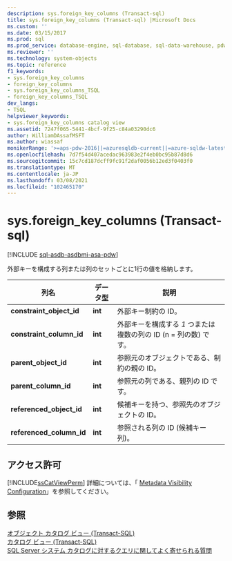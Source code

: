```yaml
---
description: sys.foreign_key_columns (Transact-sql)
title: sys.foreign_key_columns (Transact-sql) |Microsoft Docs
ms.custom: ''
ms.date: 03/15/2017
ms.prod: sql
ms.prod_service: database-engine, sql-database, sql-data-warehouse, pdw
ms.reviewer: ''
ms.technology: system-objects
ms.topic: reference
f1_keywords:
- sys.foreign_key_columns
- foreign_key_columns
- sys.foreign_key_columns_TSQL
- foreign_key_columns_TSQL
dev_langs:
- TSQL
helpviewer_keywords:
- sys.foreign_key_columns catalog view
ms.assetid: 7247f065-5441-4bcf-9f25-c84a03290dc6
author: WilliamDAssafMSFT
ms.author: wiassaf
monikerRange: '>=aps-pdw-2016||=azuresqldb-current||=azure-sqldw-latest||>=sql-server-2016||>=sql-server-linux-2017||=azuresqldb-mi-current'
ms.openlocfilehash: 7d7f54d407acedac963983e2f4eb0bc95b87d8d6
ms.sourcegitcommit: 15c7cd187dcff9fc91f2daf0056b12ed3f0403f0
ms.translationtype: MT
ms.contentlocale: ja-JP
ms.lasthandoff: 03/08/2021
ms.locfileid: "102465170"
---
```

# <a name="sysforeign_key_columns-transact-sql"></a>sys.foreign_key_columns (Transact-sql)
[!INCLUDE [sql-asdb-asdbmi-asa-pdw](../../includes/applies-to-version/sql-asdb-asdbmi-asa-pdw.md)]

  外部キーを構成する列または列のセットごとに1行の値を格納します。  
  
|列名|データ型|説明|  
|-----------------|---------------|-----------------|  
|**constraint_object_id**|**int**|外部キー制約の ID。|  
|**constraint_column_id**|**int**|外部キーを構成する *1* つまたは複数の列の ID (n = 列の数) です。|  
|**parent_object_id**|**int**|参照元のオブジェクトである、制約の親の ID。|  
|**parent_column_id**|**int**|参照元の列である、親列の ID です。|  
|**referenced_object_id**|**int**|候補キーを持つ、参照先のオブジェクトの ID。|  
|**referenced_column_id**|**int**|参照される列の ID (候補キー列)。|  
  
## <a name="permissions"></a>アクセス許可  
 [!INCLUDE[ssCatViewPerm](../../includes/sscatviewperm-md.md)] 詳細については、「 [Metadata Visibility Configuration](../../relational-databases/security/metadata-visibility-configuration.md)」を参照してください。  
  
## <a name="see-also"></a>参照  
 [オブジェクト カタログ ビュー &#40;Transact-SQL&#41;](../../relational-databases/system-catalog-views/object-catalog-views-transact-sql.md)   
 [カタログ ビュー &#40;Transact-SQL&#41;](../../relational-databases/system-catalog-views/catalog-views-transact-sql.md)   
 [SQL Server システム カタログに対するクエリに関してよく寄せられる質問](../../relational-databases/system-catalog-views/querying-the-sql-server-system-catalog-faq.yml)  
  
  
